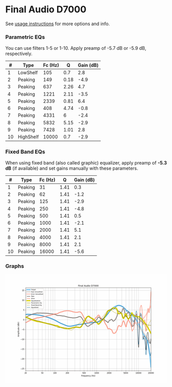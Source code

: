 # Final Audio D7000
See [usage instructions](https://github.com/jaakkopasanen/AutoEq#usage) for more options and info.

### Parametric EQs
You can use filters 1-5 or 1-10. Apply preamp of -5.7 dB or -5.9 dB, respectively.

|   # | Type      |   Fc (Hz) |    Q |   Gain (dB) |
|-----|-----------|-----------|------|-------------|
|   1 | LowShelf  |       105 | 0.7  |         2.8 |
|   2 | Peaking   |       149 | 0.18 |        -4.9 |
|   3 | Peaking   |       637 | 2.26 |         4.7 |
|   4 | Peaking   |      1221 | 2.11 |        -3.5 |
|   5 | Peaking   |      2339 | 0.81 |         6.4 |
|   6 | Peaking   |       408 | 4.74 |        -0.8 |
|   7 | Peaking   |      4331 | 6    |        -2.4 |
|   8 | Peaking   |      5832 | 5.15 |        -2.9 |
|   9 | Peaking   |      7428 | 1.01 |         2.8 |
|  10 | HighShelf |     10000 | 0.7  |        -2.9 |

### Fixed Band EQs
When using fixed band (also called graphic) equalizer, apply preamp of **-5.3 dB** (if available) and set gains manually with these parameters.

|   # | Type    |   Fc (Hz) |    Q |   Gain (dB) |
|-----|---------|-----------|------|-------------|
|   1 | Peaking |        31 | 1.41 |         0.3 |
|   2 | Peaking |        62 | 1.41 |        -1.2 |
|   3 | Peaking |       125 | 1.41 |        -2.9 |
|   4 | Peaking |       250 | 1.41 |        -4.8 |
|   5 | Peaking |       500 | 1.41 |         0.5 |
|   6 | Peaking |      1000 | 1.41 |        -2.1 |
|   7 | Peaking |      2000 | 1.41 |         5.1 |
|   8 | Peaking |      4000 | 1.41 |         2.1 |
|   9 | Peaking |      8000 | 1.41 |         2.1 |
|  10 | Peaking |     16000 | 1.41 |        -5.6 |

### Graphs
![](./Final%20Audio%20D7000.png)
